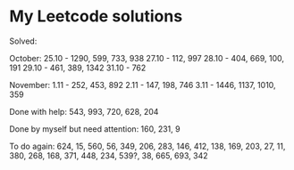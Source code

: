 # My Leetcode solutions

Solved:

October:
25.10 - 1290, 599, 733, 938
27.10 - 112, 997
28.10 - 404, 669, 100, 191 
29.10 - 461, 389, 1342
31.10 - 762

November:
1.11 - 252, 453, 892
2.11 - 147, 198, 746
3.11 - 1446, 1137, 1010, 359

Done with help:
543, 993, 720, 628, 204

Done by myself but need attention:
160, 231, 9

To do again:
624, 15, 560, 56, 349, 206, 283, 146, 412, 138,
169, 203, 27, 11, 380, 268, 168, 371, 448, 234,
539?, 38, 665, 693, 342

